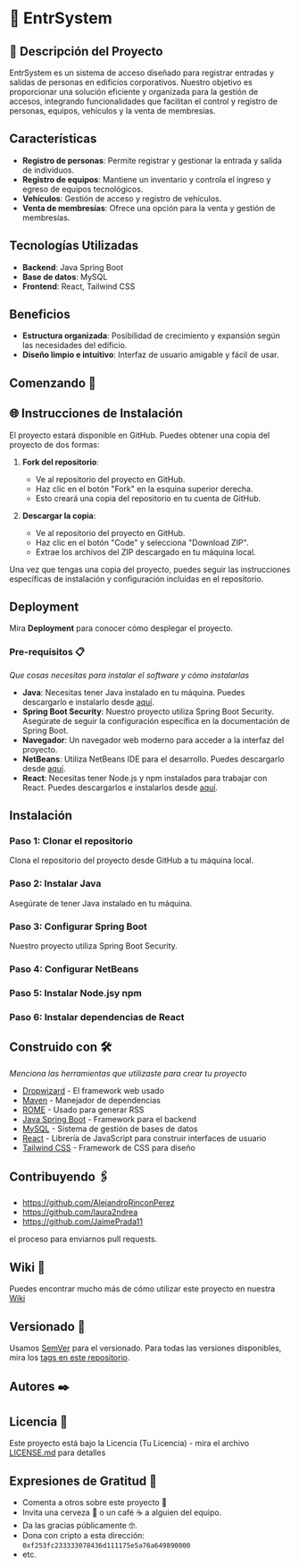 # 🏬 EntrSystem 

## 🚀 Descripción del Proyecto
EntrSystem es un sistema de acceso diseñado para registrar entradas y salidas de personas en edificios corporativos. Nuestro objetivo es proporcionar una solución eficiente y organizada para la gestión de accesos, integrando funcionalidades que facilitan el control y registro de personas, equipos, vehículos y la venta de membresías.

## Características
- **Registro de personas**: Permite registrar y gestionar la entrada y salida de individuos.
- **Registro de equipos**: Mantiene un inventario y controla el ingreso y egreso de equipos tecnológicos.
- **Vehículos**: Gestión de acceso y registro de vehículos.
- **Venta de membresías**: Ofrece una opción para la venta y gestión de membresías.

## Tecnologías Utilizadas
- **Backend**: Java Spring Boot
- **Base de datos**: MySQL
- **Frontend**: React, Tailwind CSS

## Beneficios
- **Estructura organizada**: Posibilidad de crecimiento y expansión según las necesidades del edificio.
- **Diseño limpio e intuitivo**: Interfaz de usuario amigable y fácil de usar.

## Comenzando 🚀

## 🌐 Instrucciones de Instalación


El proyecto estará disponible en GitHub. Puedes obtener una copia del proyecto de dos formas:

1. **Fork del repositorio**:
   - Ve al repositorio del proyecto en GitHub.
   - Haz clic en el botón "Fork" en la esquina superior derecha.
   - Esto creará una copia del repositorio en tu cuenta de GitHub.

2. **Descargar la copia**:
   - Ve al repositorio del proyecto en GitHub.
   - Haz clic en el botón "Code" y selecciona "Download ZIP".
   - Extrae los archivos del ZIP descargado en tu máquina local.

Una vez que tengas una copia del proyecto, puedes seguir las instrucciones específicas de instalación y configuración incluidas en el repositorio.



## Deployment
Mira **Deployment** para conocer cómo desplegar el proyecto.

### Pre-requisitos 📋

_Que cosas necesitas para instalar el software y cómo instalarlas_

- **Java**: Necesitas tener Java instalado en tu máquina. Puedes descargarlo e instalarlo desde [aquí](https://www.oracle.com/java/technologies/javase-downloads.html).
- **Spring Boot Security**: Nuestro proyecto utiliza Spring Boot Security. Asegúrate de seguir la configuración específica en la documentación de Spring Boot.
- **Navegador**: Un navegador web moderno para acceder a la interfaz del proyecto.
- **NetBeans**: Utiliza NetBeans IDE para el desarrollo. Puedes descargarlo desde [aquí](https://netbeans.apache.org/download/index.html).
- **React**: Necesitas tener Node.js y npm instalados para trabajar con React. Puedes descargarlos e instalarlos desde [aquí](https://nodejs.org/).



## Instalación

### Paso 1: Clonar el repositorio
Clona el repositorio del proyecto desde GitHub a tu máquina local.


### Paso 2: Instalar Java
Asegúrate de tener Java instalado en tu máquina. 

### Paso 3: Configurar Spring Boot

Nuestro proyecto utiliza Spring Boot Security.

### Paso 4: Configurar NetBeans

### Paso 5: Instalar Node.jsy npm

### Paso 6: Instalar dependencias de React























## Construido con 🛠️

_Menciona las herramientas que utilizaste para crear tu proyecto_

* [Dropwizard](http://www.dropwizard.io/1.0.2/docs/) - El framework web usado
* [Maven](https://maven.apache.org/) - Manejador de dependencias
* [ROME](https://rometools.github.io/rome/) - Usado para generar RSS
* [Java Spring Boot](https://spring.io/projects/spring-boot) - Framework para el backend
* [MySQL](https://www.mysql.com/) - Sistema de gestión de bases de datos
* [React](https://reactjs.org/) - Librería de JavaScript para construir interfaces de usuario
* [Tailwind CSS](https://tailwindcss.com/) - Framework de CSS para diseño

## Contribuyendo 🖇️
- https://github.com/AlejandroRinconPerez
- https://github.com/laura2ndrea
- https://github.com/JaimePrada11
 
 
 el proceso para enviarnos pull requests.

## Wiki 📖

Puedes encontrar mucho más de cómo utilizar este proyecto en nuestra [Wiki](https://github.com/tu/proyecto/wiki)

## Versionado 📌

Usamos [SemVer](http://semver.org/) para el versionado. Para todas las versiones disponibles, mira los [tags en este repositorio](https://github.com/tu/proyecto/tags).

## Autores ✒️



## Licencia 📄

Este proyecto está bajo la Licencia (Tu Licencia) - mira el archivo [LICENSE.md](LICENSE.md) para detalles

## Expresiones de Gratitud 🎁

* Comenta a otros sobre este proyecto 📢
* Invita una cerveza 🍺 o un café ☕ a alguien del equipo. 
* Da las gracias públicamente 🤓.
* Dona con cripto a esta dirección: `0xf253fc233333078436d111175e5a76a649890000`
* etc.





